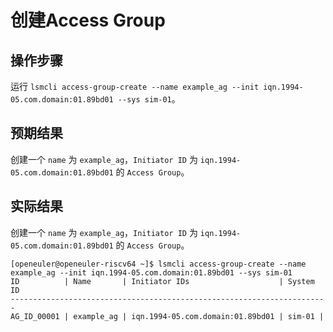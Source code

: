 # 创建Access Group

## 操作步骤

运行 `lsmcli access-group-create --name example_ag --init iqn.1994-05.com.domain:01.89bd01 --sys sim-01`。

## 预期结果

创建一个 `name` 为 `example_ag`，`Initiator ID` 为 `iqn.1994-05.com.domain:01.89bd01` 的 `Access Group`。

## 实际结果

创建一个 `name` 为 `example_ag`，`Initiator ID` 为 `iqn.1994-05.com.domain:01.89bd01` 的 `Access Group`。

```log
[openeuler@openeuler-riscv64 ~]$ lsmcli access-group-create --name example_ag --init iqn.1994-05.com.domain:01.89bd01 --sys sim-01
ID          | Name       | Initiator IDs                    | System ID
-----------------------------------------------------------------------
AG_ID_00001 | example_ag | iqn.1994-05.com.domain:01.89bd01 | sim-01 |  
```